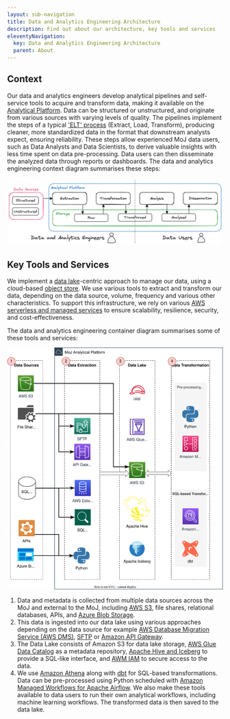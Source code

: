 ```yaml
---
layout: sub-navigation
title: Data and Analytics Engineering Architecture
description: Find out about our architecture, key tools and services
eleventyNavigation:
  key: Data and Analytics Engineering Architecture
  parent: About
---
```


## Context

Our data and analytics engineers develop analytical pipelines and self-service tools to acquire and transform data, making it available on the [Analytical Platform](https://user-guidance.analytical-platform.service.justice.gov.uk). Data can be structured or unstructured, and originate from various sources with varying levels of quality. The pipelines implement the steps of a typical ['ELT' process](https://en.wikipedia.org/wiki/Extract,_load,_transform) (Extract, Load, Transform), producing cleaner, more standardized data in the format that downstream analysts expect, ensuring reliability. These steps allow experienced MoJ data users, such as Data Analysts and Data Scientists, to derive valuable insights with less time spent on data pre-processing. Data users can then disseminate the analyzed data through reports or dashboards. The data and analytics engineering context diagram summarises these steps:

![logical data architecture](./images/context-diagram.excalidraw.png)

## Key Tools and Services

We implement a [data lake](https://aws.amazon.com/what-is/data-lake/)-centric approach to manage our data, using a cloud-based [object store](https://aws.amazon.com/what-is/object-storage/). We use various tools to extract and transform our data, depending on the data source, volume, frequency and various other characteristics. To support this infrastructure, we rely on various [AWS serverless and managed services](https://aws.amazon.com/blogs/big-data/aws-serverless-data-analytics-pipeline-reference-architecture/) to ensure scalability, resilience, security, and cost-effectiveness.

The data and analytics engineering container diagram summarises some of these tools and services:

![data architecture](./images/container-diagram.drawio.svg)

1. Data and metadata is collected from multiple data sources across the MoJ and external to the MoJ, including [AWS S3](https://aws.amazon.com/s3/), file shares, relational databases, APIs, and [Azure Blob Storage](https://azure.microsoft.com/en-gb/products/storage/blobs).
2. This data is ingested into our data lake using various approaches depending on the data source for example [AWS Database Migration Service (AWS DMS)](https://aws.amazon.com/dms/), [SFTP](https://en.wikipedia.org/wiki/SSH_File_Transfer_Protocol) or [Amazon API Gateway](https://aws.amazon.com/api-gateway/).
3. The Data Lake consists of Amazon S3 for data lake storage, [AWS Glue Data Catalog](https://docs.aws.amazon.com/glue/latest/dg/catalog-and-crawler.html) as a metadata repository, [Apache Hive and Iceberg](https://aws.amazon.com/what-is/apache-iceberg/) to provide a SQL-like interface, and [AWM IAM](https://aws.amazon.com/iam/) to secure access to the data.
4. We use [Amazon Athena](https://aws.amazon.com/athena/) along with [dbt](https://www.getdbt.com/) for SQL-based transformations. Data can be pre-processed using Python scheduled with [Amazon Managed Workflows for Apache Airflow](https://aws.amazon.com/managed-workflows-for-apache-airflow/). We also make these tools available to data users to run their own analytical workflows, including machine learning workflows. The transformed data is then saved to the data lake.
